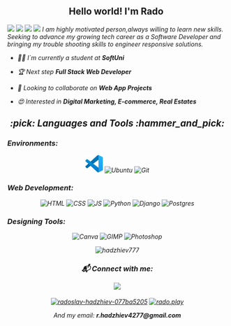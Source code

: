 <h2 align="center">Hello world! I'm Rado&nbsp;</h2>
<p>
<img src="https://github.com/TheDudeThatCode/TheDudeThatCode/blob/master/Assets/Earth.gif" width="20px">
  <img src="https://github.com/TheDudeThatCode/TheDudeThatCode/blob/master/Assets/Earth.gif" width="20px">
  <img src="https://github.com/TheDudeThatCode/TheDudeThatCode/blob/master/Assets/Earth.gif" width="20px">
  <img src="https://github.com/TheDudeThatCode/TheDudeThatCode/blob/master/Assets/Earth.gif" width="20px">

<!--   <img src="https://github.com/TheDudeThatCode/TheDudeThatCode/blob/master/Assets/Hi.gif" width="20px"> -->
<!--   <img src="https://github.com/TheDudeThatCode/TheDudeThatCode/blob/master/Assets/Earth.gif" width="20px"> -->

  <em>
 I am highly motivated person,always willing to learn new skills. Seeking to advance my growing tech career as a Software Developer and bringing my trouble shooting skills to engineer responsive solutions. 
<!-- :man_technologist:I`m currently student in Softni. 
:trophy:Next step Python Full Stack Web Developer.
:heart_eyes: Interested in digital marketing, e-commerce. -->
   
- :man_technologist: I`m currently a student at **SoftUni**
    
 - :trophy: Next step **Full Stack Web Developer**
    
 - :eyes: Looking to collaborate on **Web App Projects**

- :heart_eyes: Interested in **Digital Marketing, E-commerce, Real Estates**
    
<h2 align="center">:pick: Languages and Tools :hammer_and_pick:</h2>     
<!--     
         https://e1.pngegg.com/pngimages/38/630/png-clipart-minecraft-diamond-pickaxe-minecraft-diamond-axe-thumbnail.png -->
<h3 align="left">Environments:</h3>
  
 <p align="center">
 <img alt="VSCode" width="40px" height="40px" src="https://raw.githubusercontent.com/Mempler/Mempler/master/assets//visual-studio-code.svg"/>
<!-- <img alt="Vim" width="40px" height="40px" src="https://cdn.jsdelivr.net/gh/devicons/devicon/icons/vim/vim-original.svg" /> -->
<img alt="Ubuntu" width="40px" height="40px" src="https://cdn.jsdelivr.net/gh/devicons/devicon/icons/ubuntu/ubuntu-plain.svg" />
<img alt="Git" width="40px" height="40px" src="https://cdn.jsdelivr.net/gh/devicons/devicon/icons/git/git-original.svg" />
 </p>

<h3 align="left">Web Development:</h3>
    
<p align="center">
<img alt="HTML" width="40px" height="40px" src="https://cdn.jsdelivr.net/gh/devicons/devicon/icons/html5/html5-original-wordmark.svg" />
<img alt="CSS" width="40px" height="40px" src="https://cdn.jsdelivr.net/gh/devicons/devicon/icons/css3/css3-original-wordmark.svg" />
<!-- <img alt="Bootstrap" width="40px" height="40px" src="https://cdn.jsdelivr.net/gh/devicons/devicon/icons/bootstrap/bootstrap-original.svg" /> -->
<img alt="JS" width="40px" height="40px" src="https://cdn.jsdelivr.net/gh/devicons/devicon/icons/javascript/javascript-original.svg" />   
<img alt="Python" width="40px" height="40px" src="https://cdn.jsdelivr.net/gh/devicons/devicon/icons/python/python-original.svg" />
<img alt="Django" width="40px" height="40px" src="https://cdn.jsdelivr.net/gh/devicons/devicon/icons/django/django-plain.svg" />
<img alt="Postgres" width="40px" height="40px" src="https://cdn.jsdelivr.net/gh/devicons/devicon/icons/postgresql/postgresql-original.svg" />
</p>
 
<h3 align="left">Designing Tools:</h3>
    
<p align="center">
<img alt="Canva" width="40px" height="40px" src="https://cdn.jsdelivr.net/gh/devicons/devicon/icons/canva/canva-original.svg" />
<img alt="GIMP" width="40px" height="40px" src="https://cdn.jsdelivr.net/gh/devicons/devicon/icons/gimp/gimp-original.svg" />
<img alt="Photoshop" width="40px" height="40px" src="https://cdn.jsdelivr.net/gh/devicons/devicon/icons/photoshop/photoshop-plain.svg" /></p>
    
<div align="center"> <p><img src="https://github-readme-stats.vercel.app/api/top-langs?username=hadzhiev777&show_icons=true&locale=en&layout=compact" alt="hadzhiev777" /></p></div>

### <h3 align="center">:mailbox_with_mail: Connect with me:</h3>
<p align="left">
</p>
   
   <div id="header" align="center"><img src="https://media.giphy.com/media/bGgsc5mWoryfgKBx1u/giphy.gif" width="200"/>

<p align="center">
<a href="https://linkedin.com/in/radoslav-hadzhiev-077ba5205" target="blank"><img align="center" src="https://raw.githubusercontent.com/rahuldkjain/github-profile-readme-generator/master/src/images/icons/Social/linked-in-alt.svg" alt="radoslav-hadzhiev-077ba5205" height="30" width="40" /></a>
<a href="https://fb.com/rado.play" target="blank"><img align="center" src="https://raw.githubusercontent.com/rahuldkjain/github-profile-readme-generator/master/src/images/icons/Social/facebook.svg" alt="rado.play" height="30" width="40" /></a>
</p>
     <p align="center">And my email: <b>r.hadzhiev4277@gmail.com</b></p>
               </div>

<!-- **HadzhieV777/HadzhieV777** is a ✨ _special_ ✨ repository because its `README.md` (this file) appears on your GitHub profile. -->
